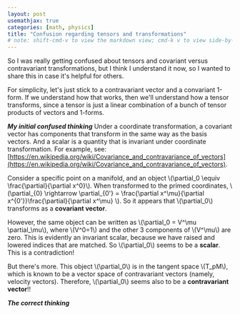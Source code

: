 ```yaml
---
layout: post
usemathjax: true
categories: [math, physics]
title: "Confusion regarding tensors and transformations"
# note: shift-cmd-v to view the markdown view; cmd-k v to view side-by-side, then can do 'toggle preview locking' command in the 3 dots in the preview tab
---
```


So I was really getting confused about tensors and covariant versus contravariant transformations, but I think I understand it now, so I wanted to share this in case it's helpful for others.

For simplicity, let's just stick to a contravariant vector and a convariant 1-form. If we understand how that works, then we'll understand how a tensor transforms, since a tensor is just a linear combination of a bunch of tensor products of vectors and 1-forms.

***My initial confused thinking***
Under a coordinate transformation, a covariant vector has components that transform in the same way as the basis vectors. And a scalar is a quantity that is invariant under coordinate transformation. For example, see: [https://en.wikipedia.org/wiki/Covariance_and_contravariance_of_vectors](https://en.wikipedia.org/wiki/Covariance_and_contravariance_of_vectors).

Consider a specific point on a manifold, and an object \\(\partial_0 \equiv \frac{\partial}{\partial x^0}\\). When transformed to the primed coordinates, \\(\partial_{0} \rightarrow \partial_{0'} = \frac{\partial x^\mu}{\partial x^{0'}}\frac{\partial}{\partial x^\mu} \\). So it appears that \\(\partial_0\\) transforms as a **covariant vector**.

However, the same object can be written as \\(\partial_0 = V^\mu \partial_\mu\\), where \\(V^0=1\\) and the other 3 components of \\(V^\mu\\) are zero. This is evidently an invariant scalar, because we have raised and lowered indices that are matched. So \\(\partial_0\\) seems to be a **scalar**. This is a contradiction!

But there's more. This object \\(\partial_0\\) is in the tangent space \\(T_pM\\), which is known to be a vector space of contravariant vectors (namely, velocity vectors). Therefore, \\(\partial_0\\) seems also to be a **contravariant vector**!!

***The correct thinking***



